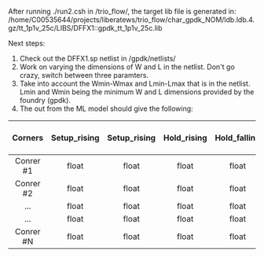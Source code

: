
After running ./run2.csh in /trio_flow/, the target lib file is generated in:
/home/C00535644/projects/liberatews/trio_flow/char_gpdk_NOM/ldb.ldb.4.gz/tt_1p1v_25c/LIBS/DFFX1::gpdk_tt_1p1v_25c.lib

Next steps:
1) Check out the DFFX1.sp netlist in /gpdk/netlists/
2) Work on varying the dimensions of W and L in the netlist. Don't go crazy, switch between three paramters.
3) Take into account the Wmin-Wmax and Lmin-Lmax that is in the netlist. Lmin and Wmin being the minimum W and L dimensions provided by the foundry (gpdk).
4) The out from the ML model should give the following:

| Corners     | Setup_rising | Setup_rising | Hold_rising | Hold_falling | CLK-Q Delay | W           | L           |
| :---------: |:------------:|:------------:|:-----------:|:------------:|:-----------:|:-----------:|:-----------:|
| Conrer #1   | float        | float        | float       | float        | float       | float       | float       |
| Conrer #2   | float        | float        | float       | float        | float       | float       | float       |
| ...         | float        | float        | float       | float        | float       | float       | float       |
| ...         | float        | float        | float       | float        | float       | float       | float       |
| Conrer #N   | float        | float        | float       | float        | float       | float       | float       |
